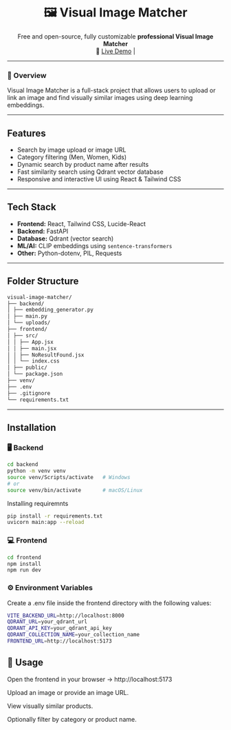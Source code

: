 <h1 align="center">🖼️ Visual Image Matcher</h1>

<p align="center">
Free and open-source, fully customizable <b>professional Visual Image Matcher</b><br>
🔗 <a href="visual-search-engine-six.vercel.app" target="_blank">Live Demo</a> |

</p>

---

### 🧠 Overview
Visual Image Matcher is a full-stack project that allows users to upload or link an image and find visually similar images using deep learning embeddings.

---

## Features

- Search by image upload or image URL
- Category filtering (Men, Women, Kids)
- Dynamic search by product name after results
- Fast similarity search using Qdrant vector database
- Responsive and interactive UI using React & Tailwind CSS

---

## Tech Stack

- **Frontend:** React, Tailwind CSS, Lucide-React
- **Backend:** FastAPI
- **Database:** Qdrant (vector search)
- **ML/AI:** CLIP embeddings using `sentence-transformers`
- **Other:** Python-dotenv, PIL, Requests

---

## Folder Structure
```bash
visual-image-matcher/
├── backend/
│ ├── embedding_generator.py
│ ├── main.py
│ └── uploads/
├── frontend/
│ ├── src/
│ │ ├── App.jsx
│ │ ├── main.jsx
│ │ ├── NoResultFound.jsx
│ │ └── index.css
│ ├── public/
│ └── package.json
├── venv/
├── .env
├── .gitignore
└── requirements.txt

```

---

## Installation

### 🖥️ Backend

```bash
cd backend
python -m venv venv
source venv/Scripts/activate   # Windows
# or
source venv/bin/activate       # macOS/Linux
```
Installing requiremnts

```bash
pip install -r requirements.txt
uvicorn main:app --reload
```

### 💻 Frontend

```bash
cd frontend
npm install
npm run dev
```
### ⚙️ Environment Variables
Create a .env file inside the frontend directory with the following values:

```bash
VITE_BACKEND_URL=http://localhost:8000
QDRANT_URL=your_qdrant_url
QDRANT_API_KEY=your_qdrant_api_key
QDRANT_COLLECTION_NAME=your_collection_name
FRONTEND_URL=http://localhost:5173
```

## 🚀 Usage
Open the frontend in your browser → http://localhost:5173

Upload an image or provide an image URL.

View visually similar products.

Optionally filter by category or product name.
